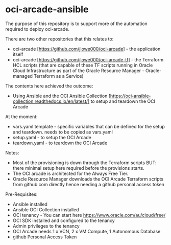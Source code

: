 # oci-arcade-ansible
The purpose of this repository is to support more of the automation required to deploy oci-arcade.

There are two other repositories that this relates to:
- oci-arcade [https://github.com/jlowe000/oci-arcade] - the application itself
- oci-arcade [https://github.com/jlowe000/oci-arcade-tf] - the Terraform HCL scripts (that are capable of these TF scripts running in Oracle Cloud Infrastructure as part of the Oracle Resource Manager - Oracle-managed Terraform as a Service)

The contents here achieved the outcome:
- Using Ansible and the OCI Ansible Collection [https://oci-ansible-collection.readthedocs.io/en/latest/] to setup and teardown the OCI Arcade

At the moment:
- vars.yaml.template - specific variables that can be defined for the setup and teardown. needs to be copied as vars.yaml
- setup.yaml - to setup the OCI Arcade
- teardown.yaml - to teardown the OCI Arcade

Notes:
- Most of the provisioning is down through the Terraform scripts BUT: there minimal setup here required before the provisions starts.
- The OCI arcade is architected for the Always Free Tier.
- Oracle Resource Manager downloads the OCI Arcade Terraform scripts from github.com directly hence needing a github personal access token

Pre-Requisites:
- Ansible installed
- Ansible OCI Collection installed
- OCI tenancy - You can start here https://www.oracle.com/au/cloud/free/
- OCI SDK installed and configured to the tenancy
- Admin privileges to the tenancy
- OCI Arcade needs 1 x VCN, 2 x VM Compute, 1 Autonomous Database
- github Personal Access Token

